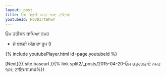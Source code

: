 ```yaml
---
layout: post
title: ਓਮ ਵਿਭਾਵੈ ਨਮਹ ੧੦੮ ਟਾਇਮਸ
youtubeId: HbVD3rtWhwY
---
```

 
 
 ਓਮ ਤਹੀਸ਼ਨ ਥਾਪਿਆ ਨਮਹ  
 
 -  ਜੋ ਬਲਦੀ ਅੱਗ ਦਾ ਰੂਪ ਹੈ 
 
  
 
  
 
 
 
 
 
 


{% include youtubePlayer.html id=page.youtubeId %}
 
[Next]({{ site.baseurl }}{% link  split2/_posts/2015-04-20-ਓਮ ਚਤੁਰਗਤਾਏ ਨਮਹ ੧੦੮ ਟਾਇਮਸ.md%})
 
